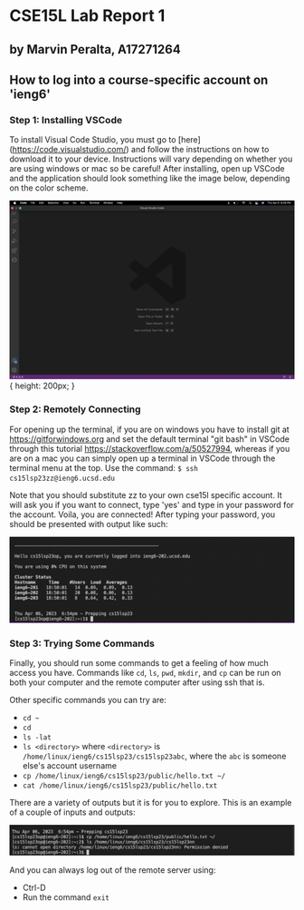 # **CSE15L Lab Report 1**

## by Marvin Peralta, A17271264

## **How to log into a course-specific account on 'ieng6'**

### **Step 1: Installing VSCode**

To install Visual Code Studio, you must go to [here] (https://code.visualstudio.com/) and follow the instructions on how to download it to your device. Instructions will vary depending on whether you are using windows or mac so be careful! After installing, open up VSCode and the application should look something like the image below, depending on the color scheme.

![Image](VSCode_Startup.png) { height: 200px; }

### **Step 2: Remotely Connecting**

For opening up the terminal, if you are on windows you have to install git at https://gitforwindows.org and set the default terminal "git bash" in VSCode through this tutorial https://stackoverflow.com/a/50527994, whereas if you are on a mac you can simply open up a terminal in  VSCode through the terminal menu at the top. Use the command:
`$ ssh cs15lsp23zz@ieng6.ucsd.edu`

Note that you should substitute zz to your own cse15l specific account. It will ask you if you want to connect, type 'yes' and type in your password for the account. Voila, you are connected! After typing your password, you should be presented with output like such:

![Image](Remote_Connection.png)

### **Step 3: Trying Some Commands**

Finally, you should run some commands to get a feeling of how much access you have. Commands like `cd`, `ls`, `pwd`, `mkdir`, and `cp` can be run on both your computer and the remote computer after using ssh that is.

Other specific commands you can try are:
* `cd ~`
* `cd`
* `ls -lat`
* `ls <directory>` where `<directory>` is `/home/linux/ieng6/cs15lsp23/cs15lsp23abc`, where the `abc` is someone else's account username
* `cp /home/linux/ieng6/cs15lsp23/public/hello.txt ~/`
* `cat /home/linux/ieng6/cs15lsp23/public/hello.txt`

There are a variety of outputs but it is for you to explore. This is an example of a couple of inputs and outputs:

![Image](Commands.png)

And you can always log out of the remote server using:
* Ctrl-D
* Run the command `exit`

